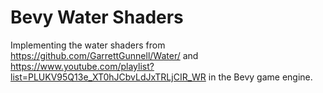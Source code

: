 # Bevy Water Shaders

Implementing the water shaders from https://github.com/GarrettGunnell/Water/ and https://www.youtube.com/playlist?list=PLUKV95Q13e_XT0hJCbvLdJxTRLjCIR_WR in the Bevy game engine.
